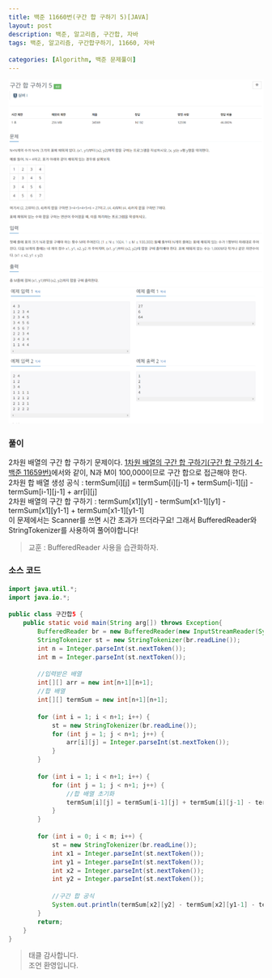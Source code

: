 ```yaml
---
title: 백준 11660번(구간 합 구하기 5)[JAVA]
layout: post
description: 백준, 알고리즘, 구간합, 자바
tags: 백준, 알고리즘, 구간합구하기, 11660, 자바

categories: [Algorithm, 백준 문제풀이]
---
```


![구간합5](/assets/img/구간합5.png)<br/>
![구간합5](/assets/img/구간합5_2.png)

### __풀이__
2차원 배열의 구간 합 구하기 문제이다.
[1차원 배열의 구간 합 구하기(구간 합 구하기 4-백준 11659번)](https://juyeori.github.io/posts/11659/)에서와 같이, N과 M이 100,000이므로 구간 합으로 접근해야 한다. 
<br/>
2차원 합 배열 생성 공식 : termSum[i][j] = termSum[i][j-1] + termSum[i-1][j] - termSum[i-1][j-1] + arr[i][j]
<br/>
2차원 배열의 구간 합 구하기 : termSum[x1][y1] - termSum[x1-1][y1] - termSum[x1][y1-1] + termSum[x1-1][y1-1]
<br/>
이 문제에서는 Scanner를 쓰면 시간 초과가 뜨더라구요! 그래서 BufferedReader와 StringTokenizer를 사용하여 풀어야합니다!
>교훈 : BufferedReader 사용을 습관화하자.

### __소스 코드__ 

```java
import java.util.*;
import java.io.*;

public class 구간합5 {
	public static void main(String arg[]) throws Exception{
		BufferedReader br = new BufferedReader(new InputStreamReader(System.in));
		StringTokenizer st = new StringTokenizer(br.readLine());
		int n = Integer.parseInt(st.nextToken());
		int m = Integer.parseInt(st.nextToken());
		
        //입력받은 배열
		int[][] arr = new int[n+1][n+1];
        //합 배열
		int[][] termSum = new int[n+1][n+1];
		
		for (int i = 1; i < n+1; i++) {
			st = new StringTokenizer(br.readLine());
			for (int j = 1; j < n+1; j++) {
				arr[i][j] = Integer.parseInt(st.nextToken());
			}
		}
		
		for (int i = 1; i < n+1; i++) {
			for (int j = 1; j < n+1; j++) {
				//합 배열 초기화
				termSum[i][j] = termSum[i-1][j] + termSum[i][j-1] - termSum[i-1][j-1] + arr[i][j];
			}
		}
		
		for (int i = 0; i < m; i++) {
			st = new StringTokenizer(br.readLine());
			int x1 = Integer.parseInt(st.nextToken());
			int y1 = Integer.parseInt(st.nextToken());
			int x2 = Integer.parseInt(st.nextToken());
			int y2 = Integer.parseInt(st.nextToken());
			
			//구간 합 공식
			System.out.println(termSum[x2][y2] - termSum[x2][y1-1] - termSum[x1-1][y2] + termSum[x1-1][y1-1]);
		}
		return;
	}
}
```

> 태클 감사합니다.<br/>
> 조언 환영입니다.